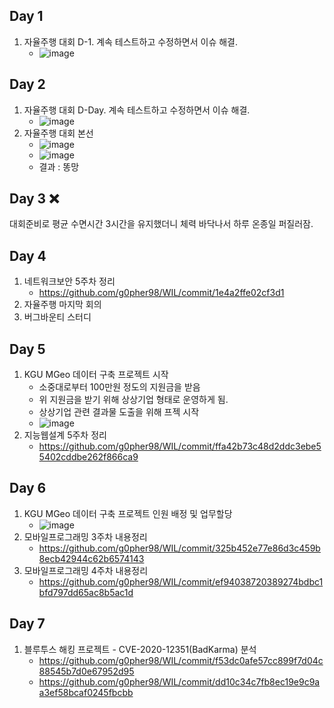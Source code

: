 ## Day 1
1. 자율주행 대회 D-1. 계속 테스트하고 수정하면서 이슈 해결.
    - ![image](https://user-images.githubusercontent.com/44149738/135823937-c2c61992-d132-4c9f-a14b-2cc1022b0df4.png)


## Day 2
1. 자율주행 대회 D-Day. 계속 테스트하고 수정하면서 이슈 해결.
    - ![image](https://user-images.githubusercontent.com/44149738/135824082-f9c47354-922a-47e1-a648-c81eb006dc0b.png)
2. 자율주행 대회 본선
    - ![image](https://user-images.githubusercontent.com/44149738/135824262-120f2da8-4e19-44fd-898d-0c6b8ba46a0a.png)
    - ![image](https://user-images.githubusercontent.com/44149738/135824542-76006e26-7f6a-4e85-8725-ee56636d481a.png)
    - 결과 : 똥망

## Day 3 ❌
대회준비로 평균 수면시간 3시간을 유지했더니 체력 바닥나서 하루 온종일 퍼질러잠.

## Day 4
1. 네트워크보안 5주차 정리
    - https://github.com/g0pher98/WIL/commit/1e4a2ffe02cf3d1
2. 자율주행 마지막 회의
3. 버그바운티 스터디

## Day 5
1. KGU MGeo 데이터 구축 프로젝트 시작
    - 소중대로부터 100만원 정도의 지원금을 받음
    - 위 지원금을 받기 위해 상상기업 형태로 운영하게 됨.
    - 상상기업 관련 결과물 도출을 위해 프젝 시작
    - ![image](https://user-images.githubusercontent.com/44149738/136318014-8cdac7d9-3c50-4e80-bfdb-90c4fb35cc9f.png)
2. 지능웹설계 5주차 정리
    - https://github.com/g0pher98/WIL/commit/ffa42b73c48d2ddc3ebe55402cddbe262f866ca9

## Day 6
1. KGU MGeo 데이터 구축 프로젝트 인원 배정 및 업무할당
    - ![image](https://user-images.githubusercontent.com/44149738/136318306-fa3297dd-d77f-4d00-bf58-4c7eaeaed812.png)
2. 모바일프로그래밍 3주차 내용정리
    - https://github.com/g0pher98/WIL/commit/325b452e77e86d3c459b8ecb42944c62b6574143
3. 모바일프로그래밍 4주차 내용정리
    - https://github.com/g0pher98/WIL/commit/ef94038720389274bdbc1bfd797dd65ac8b5ac1d

## Day 7
1. 블루투스 해킹 프로젝트 - CVE-2020-12351(BadKarma) 분석
    - https://github.com/g0pher98/WIL/commit/f53dc0afe57cc899f7d04c88545b7d0e67952d95
    - https://github.com/g0pher98/WIL/commit/dd10c34c7fb8ec19e9c9aa3ef58bcaf0245fbcbb